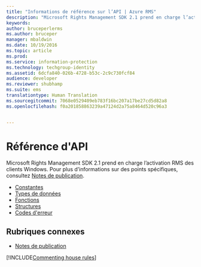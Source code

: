 ```yaml
---
title: "Informations de référence sur l’API | Azure RMS"
description: "Microsoft Rights Management SDK 2.1 prend en charge l’activation RMS des clients Windows."
keywords: 
author: bruceperlerms
ms.author: bruceper
manager: mbaldwin
ms.date: 10/19/2016
ms.topic: article
ms.prod: 
ms.service: information-protection
ms.technology: techgroup-identity
ms.assetid: 6dcfa840-026b-4728-b53c-2c9c730fcf84
audience: developer
ms.reviewer: shubhamp
ms.suite: ems
translationtype: Human Translation
ms.sourcegitcommit: 7068e0529409eb783f16bc207a17be27cd5d82a8
ms.openlocfilehash: f0a201858863239a47124d2a75a8464d520c96a3


---
```


# <a name="api-reference"></a>Référence d'API

Microsoft Rights Management SDK 2.1 prend en charge l’activation RMS des clients Windows. Pour plus d’informations sur des points spécifiques, consultez [Notes de publication](release-notes-rtm.md).
- [Constantes](https://msdn.microsoft.com/library/hh535291.aspx)
- [Types de données](https://msdn.microsoft.com/library/hh535288.aspx)
- [Fonctions](https://msdn.microsoft.com/library/hh535289.aspx)
- [Structures](https://msdn.microsoft.com/library/hh535294.aspx)
- [Codes d'erreur](https://msdn.microsoft.com/library/hh535248.aspx)



## <a name="related-topics"></a>Rubriques connexes

* [Notes de publication](release-notes-rtm.md)

[!INCLUDE[Commenting house rules](../includes/houserules.md)]


<!--HONumber=Jan17_HO1-->


